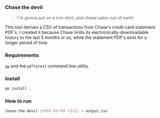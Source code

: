 ### Chase the devil

> I'm gonna put on a iron shirt, and chase satan out of earth

This tool derives a CSV of transactions from Chase's credit card statement PDF's. I created it because Chase limits its electronically-downloadable history to the last 5 months or so, while the statement PDF's exist for a longer period of time.

### Requirements

[`go`](https://golang.org) and the `pdftotext` command line utility.

### Install

```bash
go install .
```

### How to run

```bash
chase-the-devil [PATH-TO-PDF-FILE] > output.csv
```
